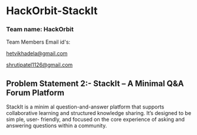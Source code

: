 # HackOrbit-StackIt

### Team name: HackOrbit

Team Members Email id's:

hetvikhadela@gmail.com

shrutipatel1126@gmail.com

## Problem Statement 2:- StackIt – A Minimal Q&A Forum Platform

StackIt is a minim al question-and-answer platform that supports collaborative
learning and structured knowledge sharing. It’s designed to be sim ple, user- friendly,
and focused on the core experience of asking and answering questions within a
community.

